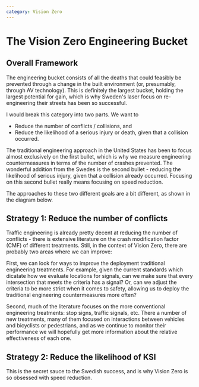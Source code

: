 ```yaml
---
category: Vision Zero
---
```

# The Vision Zero Engineering Bucket
## Overall Framework
The engineering bucket consists of all the deaths that could feasibly be prevented through a change in the built environment (or, presumably, through AV technology). This is definitely the largest bucket, holding the largest potential for gain, which is why Sweden's laser focus on re-engineering their streets has been so successful.

I would break this category into two parts. We want to
- Reduce the number of conflicts / collisions, and
- Reduce the likelihood of a serious injury or death, given that a collision occurred.

The traditional engineering approach in the United States has been to focus almost exclusively on the first bullet, which is why we measure engineering countermeasures in terms of the number of crashes prevented. The wonderful addition from the Swedes is the second bullet - reducing the likelihood of serious injury, given that a collision already occurred. Focusing on this second bullet really means focusing on speed reduction.

The approaches to these two different goals are a bit different, as shown in the diagram below.

## Strategy 1: Reduce the number of conflicts
Traffic engineering is already pretty decent at reducing the number of conflicts - there is extensive literature on the crash modification factor (CMF) of different treatments. Still, in the context of Vision Zero, there are probably two areas where we can improve:

First, we can look for ways to improve the deployment traditional engineering treatments. For example, given the current standards which dicatate how we evaluate locations for signals, can we make sure that every intersection that meets the criteria has a signal? Or, can we adjust the criteria to be more strict when it comes to safety, allowing us to deploy the traditional engineering countermeasures more often?

Second, much of the literature focuses on the more conventional engineering treatments: stop signs, traffic signals, etc. There a number of new treatments, many of them focused on interactions between vehicles and bicyclists or pedestrians, and as we continue to monitor their performance we will hopefully get more information about the relative effectiveness of each one.

## Strategy 2: Reduce the likelihood of KSI
This is the secret sauce to the Swedish success, and is why Vision Zero is so obsessed with speed reduction. 
